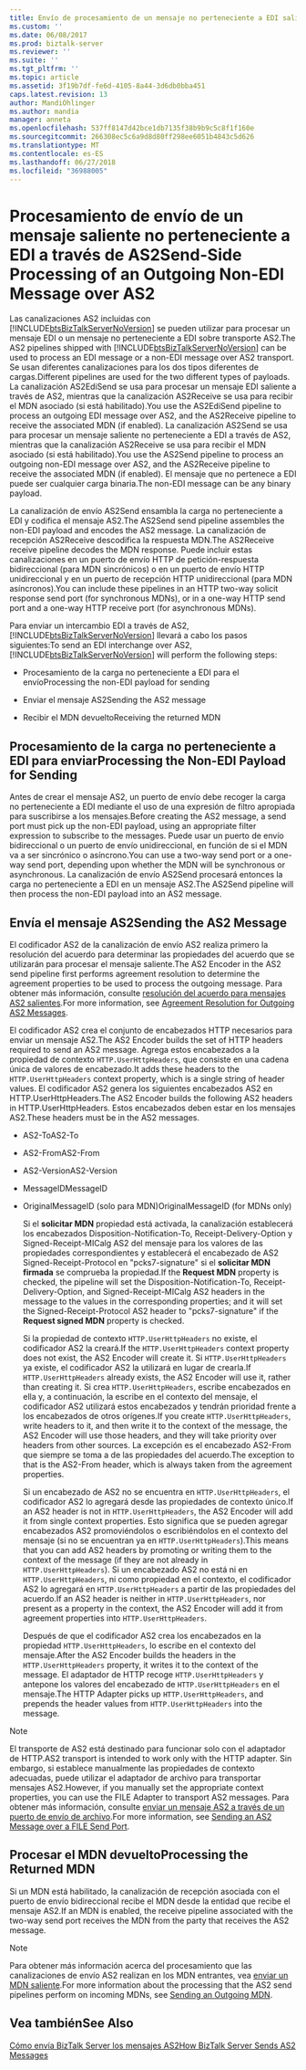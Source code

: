 ```yaml
---
title: Envío de procesamiento de un mensaje no perteneciente a EDI saliente a través de AS2 | Microsoft Docs
ms.custom: ''
ms.date: 06/08/2017
ms.prod: biztalk-server
ms.reviewer: ''
ms.suite: ''
ms.tgt_pltfrm: ''
ms.topic: article
ms.assetid: 3f19b7df-fe6d-4105-8a44-3d6db0bba451
caps.latest.revision: 13
author: MandiOhlinger
ms.author: mandia
manager: anneta
ms.openlocfilehash: 537ff8147d42bce1db7135f38b9b9c5c8f1f160e
ms.sourcegitcommit: 266308ec5c6a9d8d80ff298ee6051b4843c5d626
ms.translationtype: MT
ms.contentlocale: es-ES
ms.lasthandoff: 06/27/2018
ms.locfileid: "36988005"
---
```

# <a name="send-side-processing-of-an-outgoing-non-edi-message-over-as2"></a><span data-ttu-id="9ceaa-102">Procesamiento de envío de un mensaje saliente no perteneciente a EDI a través de AS2</span><span class="sxs-lookup"><span data-stu-id="9ceaa-102">Send-Side Processing of an Outgoing Non-EDI Message over AS2</span></span>
<span data-ttu-id="9ceaa-103">Las canalizaciones AS2 incluidas con [!INCLUDE[btsBizTalkServerNoVersion](../includes/btsbiztalkservernoversion-md.md)] se pueden utilizar para procesar un mensaje EDI o un mensaje no perteneciente a EDI sobre transporte AS2.</span><span class="sxs-lookup"><span data-stu-id="9ceaa-103">The AS2 pipelines shipped with [!INCLUDE[btsBizTalkServerNoVersion](../includes/btsbiztalkservernoversion-md.md)] can be used to process an EDI message or a non-EDI message over AS2 transport.</span></span> <span data-ttu-id="9ceaa-104">Se usan diferentes canalizaciones para los dos tipos diferentes de cargas.</span><span class="sxs-lookup"><span data-stu-id="9ceaa-104">Different pipelines are used for the two different types of payloads.</span></span> <span data-ttu-id="9ceaa-105">La canalización AS2EdiSend se usa para procesar un mensaje EDI saliente a través de AS2, mientras que la canalización AS2Receive se usa para recibir el MDN asociado (si está habilitado).</span><span class="sxs-lookup"><span data-stu-id="9ceaa-105">You use the AS2EdiSend pipeline to process an outgoing EDI message over AS2, and the AS2Receive pipeline to receive the associated MDN (if enabled).</span></span> <span data-ttu-id="9ceaa-106">La canalización AS2Send se usa para procesar un mensaje saliente no perteneciente a EDI a través de AS2, mientras que la canalización AS2Receive se usa para recibir el MDN asociado (si está habilitado).</span><span class="sxs-lookup"><span data-stu-id="9ceaa-106">You use the AS2Send pipeline to process an outgoing non-EDI message over AS2, and the AS2Receive pipeline to receive the associated MDN (if enabled).</span></span> <span data-ttu-id="9ceaa-107">El mensaje que no pertenece a EDI puede ser cualquier carga binaria.</span><span class="sxs-lookup"><span data-stu-id="9ceaa-107">The non-EDI message can be any binary payload.</span></span>  
  
 <span data-ttu-id="9ceaa-108">La canalización de envío AS2Send ensambla la carga no perteneciente a EDI y codifica el mensaje AS2.</span><span class="sxs-lookup"><span data-stu-id="9ceaa-108">The AS2Send send pipeline assembles the non-EDI payload and encodes the AS2 message.</span></span> <span data-ttu-id="9ceaa-109">La canalización de recepción AS2Receive descodifica la respuesta MDN.</span><span class="sxs-lookup"><span data-stu-id="9ceaa-109">The AS2Receive receive pipeline decodes the MDN response.</span></span> <span data-ttu-id="9ceaa-110">Puede incluir estas canalizaciones en un puerto de envío HTTP de petición-respuesta bidireccional (para MDN sincrónicos) o en un puerto de envío HTTP unidireccional y en un puerto de recepción HTTP unidireccional (para MDN asíncronos).</span><span class="sxs-lookup"><span data-stu-id="9ceaa-110">You can include these pipelines in an HTTP two-way solicit response send port (for synchronous MDNs), or in a one-way HTTP send port and a one-way HTTP receive port (for asynchronous MDNs).</span></span>  
  
 <span data-ttu-id="9ceaa-111">Para enviar un intercambio EDI a través de AS2, [!INCLUDE[btsBizTalkServerNoVersion](../includes/btsbiztalkservernoversion-md.md)] llevará a cabo los pasos siguientes:</span><span class="sxs-lookup"><span data-stu-id="9ceaa-111">To send an EDI interchange over AS2, [!INCLUDE[btsBizTalkServerNoVersion](../includes/btsbiztalkservernoversion-md.md)] will perform the following steps:</span></span>  
  
-   <span data-ttu-id="9ceaa-112">Procesamiento de la carga no perteneciente a EDI para el envío</span><span class="sxs-lookup"><span data-stu-id="9ceaa-112">Processing the non-EDI payload for sending</span></span>  
  
-   <span data-ttu-id="9ceaa-113">Enviar el mensaje AS2</span><span class="sxs-lookup"><span data-stu-id="9ceaa-113">Sending the AS2 message</span></span>  
  
-   <span data-ttu-id="9ceaa-114">Recibir el MDN devuelto</span><span class="sxs-lookup"><span data-stu-id="9ceaa-114">Receiving the returned MDN</span></span>  
  
## <a name="processing-the-non-edi-payload-for-sending"></a><span data-ttu-id="9ceaa-115">Procesamiento de la carga no perteneciente a EDI para enviar</span><span class="sxs-lookup"><span data-stu-id="9ceaa-115">Processing the Non-EDI Payload for Sending</span></span>  
 <span data-ttu-id="9ceaa-116">Antes de crear el mensaje AS2, un puerto de envío debe recoger la carga no perteneciente a EDI mediante el uso de una expresión de filtro apropiada para suscribirse a los mensajes.</span><span class="sxs-lookup"><span data-stu-id="9ceaa-116">Before creating the AS2 message, a send port must pick up the non-EDI payload, using an appropriate filter expression to subscribe to the messages.</span></span> <span data-ttu-id="9ceaa-117">Puede usar un puerto de envío bidireccional o un puerto de envío unidireccional, en función de si el MDN va a ser sincrónico o asíncrono.</span><span class="sxs-lookup"><span data-stu-id="9ceaa-117">You can use a two-way send port or a one-way send port, depending upon whether the MDN will be synchronous or asynchronous.</span></span> <span data-ttu-id="9ceaa-118">La canalización de envío AS2Send procesará entonces la carga no perteneciente a EDI en un mensaje AS2.</span><span class="sxs-lookup"><span data-stu-id="9ceaa-118">The AS2Send pipeline will then process the non-EDI payload into an AS2 message.</span></span>  
  
## <a name="sending-the-as2-message"></a><span data-ttu-id="9ceaa-119">Envía el mensaje AS2</span><span class="sxs-lookup"><span data-stu-id="9ceaa-119">Sending the AS2 Message</span></span>  
 <span data-ttu-id="9ceaa-120">El codificador AS2 de la canalización de envío AS2 realiza primero la resolución del acuerdo para determinar las propiedades del acuerdo que se utilizarán para procesar el mensaje saliente.</span><span class="sxs-lookup"><span data-stu-id="9ceaa-120">The AS2 Encoder in the AS2 send pipeline first performs agreement resolution to determine the agreement properties to be used to process the outgoing message.</span></span> <span data-ttu-id="9ceaa-121">Para obtener más información, consulte [resolución del acuerdo para mensajes AS2 salientes](../core/agreement-resolution-for-outgoing-as2-messages.md).</span><span class="sxs-lookup"><span data-stu-id="9ceaa-121">For more information, see [Agreement Resolution for Outgoing AS2 Messages](../core/agreement-resolution-for-outgoing-as2-messages.md).</span></span>  
  
 <span data-ttu-id="9ceaa-122">El codificador AS2 crea el conjunto de encabezados HTTP necesarios para enviar un mensaje AS2.</span><span class="sxs-lookup"><span data-stu-id="9ceaa-122">The AS2 Encoder builds the set of HTTP headers required to send an AS2 message.</span></span> <span data-ttu-id="9ceaa-123">Agrega estos encabezados a la propiedad de contexto `HTTP.UserHttpHeaders`, que consiste en una cadena única de valores de encabezado.</span><span class="sxs-lookup"><span data-stu-id="9ceaa-123">It adds these headers to the `HTTP.UserHttpHeaders` context property, which is a single string of header values.</span></span> <span data-ttu-id="9ceaa-124">El codificador AS2 genera los siguientes encabezados AS2 en HTTP.UserHttpHeaders.</span><span class="sxs-lookup"><span data-stu-id="9ceaa-124">The AS2 Encoder builds the following AS2 headers in HTTP.UserHttpHeaders.</span></span> <span data-ttu-id="9ceaa-125">Estos encabezados deben estar en los mensajes AS2.</span><span class="sxs-lookup"><span data-stu-id="9ceaa-125">These headers must be in the AS2 messages.</span></span>  
  
- <span data-ttu-id="9ceaa-126">AS2-To</span><span class="sxs-lookup"><span data-stu-id="9ceaa-126">AS2-To</span></span>  
  
- <span data-ttu-id="9ceaa-127">AS2-From</span><span class="sxs-lookup"><span data-stu-id="9ceaa-127">AS2-From</span></span>  
  
- <span data-ttu-id="9ceaa-128">AS2-Version</span><span class="sxs-lookup"><span data-stu-id="9ceaa-128">AS2-Version</span></span>  
  
- <span data-ttu-id="9ceaa-129">MessageID</span><span class="sxs-lookup"><span data-stu-id="9ceaa-129">MessageID</span></span>  
  
- <span data-ttu-id="9ceaa-130">OriginalMessageID (solo para MDN)</span><span class="sxs-lookup"><span data-stu-id="9ceaa-130">OriginalMessageID (for MDNs only)</span></span>  
  
  <span data-ttu-id="9ceaa-131">Si el **solicitar MDN** propiedad está activada, la canalización establecerá los encabezados Disposition-Notification-To, Receipt-Delivery-Option y Signed-Receipt-MICalg AS2 del mensaje para los valores de las propiedades correspondientes y establecerá el encabezado de AS2 Signed-Receipt-Protocol en "pcks7-signature" si el **solicitar MDN firmada** se comprueba la propiedad.</span><span class="sxs-lookup"><span data-stu-id="9ceaa-131">If the **Request MDN** property is checked, the pipeline will set the Disposition-Notification-To, Receipt-Delivery-Option, and Signed-Receipt-MICalg AS2 headers in the message to the values in the corresponding properties; and it will set the Signed-Receipt-Protocol AS2 header to "pcks7-signature" if the **Request signed MDN** property is checked.</span></span>  
  
  <span data-ttu-id="9ceaa-132">Si la propiedad de contexto `HTTP.UserHttpHeaders` no existe, el codificador AS2 la creará.</span><span class="sxs-lookup"><span data-stu-id="9ceaa-132">If the `HTTP.UserHttpHeaders` context property does not exist, the AS2 Encoder will create it.</span></span> <span data-ttu-id="9ceaa-133">Si `HTTP.UserHttpHeaders` ya existe, el codificador AS2 la utilizará en lugar de crearla.</span><span class="sxs-lookup"><span data-stu-id="9ceaa-133">If `HTTP.UserHttpHeaders` already exists, the AS2 Encoder will use it, rather than creating it.</span></span> <span data-ttu-id="9ceaa-134">Si crea `HTTP.UserHttpHeaders`, escribe encabezados en ella y, a continuación, la escribe en el contexto del mensaje, el codificador AS2 utilizará estos encabezados y tendrán prioridad frente a los encabezados de otros orígenes.</span><span class="sxs-lookup"><span data-stu-id="9ceaa-134">If you create `HTTP.UserHttpHeaders`, write headers to it, and then write it to the context of the message, the AS2 Encoder will use those headers, and they will take priority over headers from other sources.</span></span> <span data-ttu-id="9ceaa-135">La excepción es el encabezado AS2-From que siempre se toma a de las propiedades del acuerdo.</span><span class="sxs-lookup"><span data-stu-id="9ceaa-135">The exception to that is the AS2-From header, which is always taken from the agreement properties.</span></span>  
  
  <span data-ttu-id="9ceaa-136">Si un encabezado de AS2 no se encuentra en `HTTP.UserHttpHeaders`, el codificador AS2 lo agregará desde las propiedades de contexto único.</span><span class="sxs-lookup"><span data-stu-id="9ceaa-136">If an AS2 header is not in `HTTP.UserHttpHeaders`, the AS2 Encoder will add it from single context properties.</span></span> <span data-ttu-id="9ceaa-137">Esto significa que se pueden agregar encabezados AS2 promoviéndolos o escribiéndolos en el contexto del mensaje (si no se encuentran ya en `HTTP.UserHttpHeaders`).</span><span class="sxs-lookup"><span data-stu-id="9ceaa-137">This means that you can add AS2 headers by promoting or writing them to the context of the message (if they are not already in `HTTP.UserHttpHeaders`).</span></span> <span data-ttu-id="9ceaa-138">Si un encabezado AS2 no está ni en `HTTP.UserHttpHeaders`, ni como propiedad en el contexto, el codificador AS2 lo agregará en `HTTP.UserHttpHeaders` a partir de las propiedades del acuerdo.</span><span class="sxs-lookup"><span data-stu-id="9ceaa-138">If an AS2 header is neither in `HTTP.UserHttpHeaders`, nor present as a property in the context, the AS2 Encoder will add it from agreement properties into `HTTP.UserHttpHeaders`.</span></span>  
  
  <span data-ttu-id="9ceaa-139">Después de que el codificador AS2 crea los encabezados en la propiedad `HTTP.UserHttpHeaders`, lo escribe en el contexto del mensaje.</span><span class="sxs-lookup"><span data-stu-id="9ceaa-139">After the AS2 Encoder builds the headers in the `HTTP.UserHttpHeaders` property, it writes it to the context of the message.</span></span> <span data-ttu-id="9ceaa-140">El adaptador de HTTP recoge `HTTP.UserHttpHeaders` y antepone los valores del encabezado de `HTTP.UserHttpHeaders` en el mensaje.</span><span class="sxs-lookup"><span data-stu-id="9ceaa-140">The HTTP Adapter picks up `HTTP.UserHttpHeaders`, and prepends the header values from `HTTP.UserHttpHeaders` into the message.</span></span>  
  
> [!NOTE]
>  <span data-ttu-id="9ceaa-141">El transporte de AS2 está destinado para funcionar solo con el adaptador de HTTP.</span><span class="sxs-lookup"><span data-stu-id="9ceaa-141">AS2 transport is intended to work only with the HTTP adapter.</span></span> <span data-ttu-id="9ceaa-142">Sin embargo, si establece manualmente las propiedades de contexto adecuadas, puede utilizar el adaptador de archivo para transportar mensajes AS2.</span><span class="sxs-lookup"><span data-stu-id="9ceaa-142">However, if you manually set the appropriate context properties, you can use the FILE Adapter to transport AS2 messages.</span></span> <span data-ttu-id="9ceaa-143">Para obtener más información, consulte [enviar un mensaje AS2 a través de un puerto de envío de archivo](../core/sending-an-as2-message-over-a-file-send-port.md).</span><span class="sxs-lookup"><span data-stu-id="9ceaa-143">For more information, see [Sending an AS2 Message over a FILE Send Port](../core/sending-an-as2-message-over-a-file-send-port.md).</span></span>  
  
## <a name="processing-the-returned-mdn"></a><span data-ttu-id="9ceaa-144">Procesar el MDN devuelto</span><span class="sxs-lookup"><span data-stu-id="9ceaa-144">Processing the Returned MDN</span></span>  
 <span data-ttu-id="9ceaa-145">Si un MDN está habilitado, la canalización de recepción asociada con el puerto de envío bidireccional recibe el MDN desde la entidad que recibe el mensaje AS2.</span><span class="sxs-lookup"><span data-stu-id="9ceaa-145">If an MDN is enabled, the receive pipeline associated with the two-way send port receives the MDN from the party that receives the AS2 message.</span></span>  
  
> [!NOTE]
>  <span data-ttu-id="9ceaa-146">Para obtener más información acerca del procesamiento que las canalizaciones de envío AS2 realizan en los MDN entrantes, vea [enviar un MDN saliente](../core/sending-an-outgoing-mdn.md).</span><span class="sxs-lookup"><span data-stu-id="9ceaa-146">For more information about the processing that the AS2 send pipelines perform on incoming MDNs, see [Sending an Outgoing MDN](../core/sending-an-outgoing-mdn.md).</span></span>  
  
## <a name="see-also"></a><span data-ttu-id="9ceaa-147">Vea también</span><span class="sxs-lookup"><span data-stu-id="9ceaa-147">See Also</span></span>  
 [<span data-ttu-id="9ceaa-148">Cómo envía BizTalk Server los mensajes AS2</span><span class="sxs-lookup"><span data-stu-id="9ceaa-148">How BizTalk Server Sends AS2 Messages</span></span>](../core/how-biztalk-server-sends-as2-messages.md)